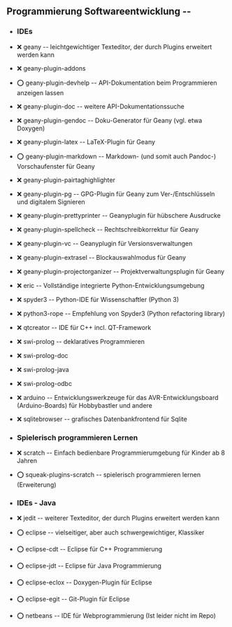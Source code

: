 ##  Programmierung Softwareentwicklung  --

- ###  IDEs

- :x:  geany  -- leichtgewichtiger Texteditor, der durch Plugins erweitert werden kann
- :x:  geany-plugin-addons
- :o:  geany-plugin-devhelp  -- API-Dokumentation beim Programmieren anzeigen lassen
- :x:  geany-plugin-doc  -- weitere API-Dokumentationssuche
- :x:  geany-plugin-gendoc  -- Doku-Generator für Geany (vgl. etwa Doxygen)

[//]: # (Norman: Dies erscheint mir redundant, da bereits ein umfangreicherer LaTeX-Editor vorgesehen)
- :x:  geany-plugin-latex  -- LaTeX-Plugin für Geany

- :o:  geany-plugin-markdown  -- Markdown- (und somit auch Pandoc-) Vorschaufenster für Geany
- :x:  geany-plugin-pairtaghighlighter
- :x:  geany-plugin-pg  -- GPG-Plugin für Geany zum Ver-/Entschlüsseln und digitalem Signieren
- :x:  geany-plugin-prettyprinter  -- Geanyplugin für hübschere Ausdrucke
- :x:  geany-plugin-spellcheck  -- Rechtschreibkorrektur für Geany
- :x:  geany-plugin-vc  -- Geanyplugin für Versionsverwaltungen
- :x:  geany-plugin-extrasel  -- Blockauswahlmodus für Geany
- :x:  geany-plugin-projectorganizer  -- Projektverwaltungsplugin für Geany

- :x:  eric  -- Vollständige integrierte Python-Entwicklungsumgebung
- :x:  spyder3  -- Python-IDE für Wissenschaftler (Python 3)
- :x:  python3-rope  -- Empfehlung von Spyder3 (Python refactoring library)

- :x:  qtcreator  -- IDE für C++ incl. QT-Framework

- :x:  swi-prolog  -- deklaratives Programmieren
- :x:  swi-prolog-doc
- :x:  swi-prolog-java
- :x:  swi-prolog-odbc

- :x:  arduino  -- Entwicklungswerkzeuge für das AVR-Entwicklungsboard (Arduino-Boards) für Hobbybastler und andere

- :x:  sqlitebrowser  -- grafisches Datenbankfrontend für Sqlite

- ###  Spielerisch programmieren Lernen

- :x:  scratch  -- Einfach bedienbare Programmierumgebung für Kinder ab 8 Jahren
- :o:  squeak-plugins-scratch  -- spielerisch programmieren lernen (Erweiterung)

- ###  IDEs - Java

- :x:  jedit  -- weiterer Texteditor, der durch Plugins erweitert werden kann

- :o:  eclipse  -- vielseitiger, aber auch schwergewichtiger, Klassiker
- :o:  eclipse-cdt  -- Eclipse für C++ Programmierung
- :o:  eclipse-jdt  -- Eclipse für Java Programmierung
- :o:  eclipse-eclox  -- Doxygen-Plugin für Eclipse
- :o:  eclipse-egit  -- Git-Plugin für Eclipse
- :o:  netbeans  -- IDE für Webprogrammierung (Ist leider nicht im Repo)
